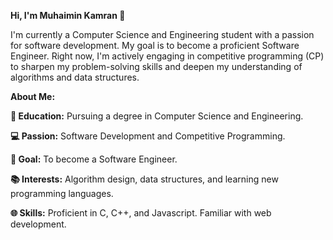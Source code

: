 ******Hi, I'm Muhaimin Kamran 👋******


I'm currently a Computer Science and Engineering student with a passion for software development. My goal is to become a proficient Software Engineer. Right now, I'm actively engaging in competitive programming (CP) to sharpen my problem-solving skills and deepen my understanding of algorithms and data structures.

**About Me:**

**🏫 Education:** Pursuing a degree in Computer Science and Engineering.

**💻 Passion:** Software Development and Competitive Programming.

**🚀 Goal:** To become a Software Engineer.

**📚 Interests:** Algorithm design, data structures, and learning new programming languages.

**🌐 Skills:** Proficient in C, C++, and Javascript. Familiar with web development.
<!---
muhai21/muhai21 is a ✨ special ✨ repository because its `README.md` (this file) appears on your GitHub profile.
You can click the Preview link to take a look at your changes.
--->
